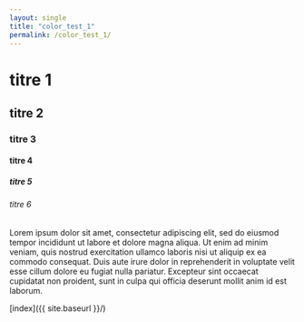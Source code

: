 ```yaml
---
layout: single
title: "color_test_1"
permalink: /color_test_1/
---
```


<link rel="stylesheet" href="{{ '/assets/css/neon-theme.css' | relative_url }}">


# titre 1 
## titre 2 
### titre 3 
#### titre 4
##### titre 5
###### titre 6


Lorem ipsum dolor sit amet, consectetur adipiscing elit, sed do eiusmod tempor incididunt ut labore et dolore magna aliqua. Ut enim ad minim veniam, quis nostrud exercitation ullamco laboris nisi ut aliquip ex ea commodo consequat. Duis aute irure dolor in reprehenderit in voluptate velit esse cillum dolore eu fugiat nulla pariatur. Excepteur sint occaecat cupidatat non proident, sunt in culpa qui officia deserunt mollit anim id est laborum.


[index]({{ site.baseurl }}/) 
